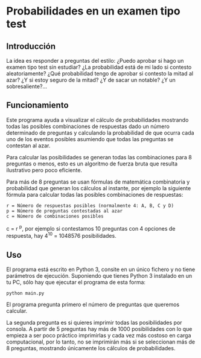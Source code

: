 # Probabilidades en un examen tipo test

## Introducción

La idea es responder a preguntas del estilo: ¿Puedo aprobar si hago un examen tipo test sin estudiar? ¿La probabilidad está de mi lado si contesto aleatoriamente? ¿Qué probabilidad tengo de aprobar si contesto la mitad al azar? ¿Y si estoy seguro de la mitad? ¿Y de sacar un notable? ¿Y un sobresaliente?...

## Funcionamiento

Este programa ayuda a visualizar el cálculo de probabilidades mostrando todas las posibles combinaciones de respuestas dado un número determinado de preguntas y calculando la probabilidad de que ocurra cada uno de los eventos posibles asumiendo que todas las preguntas se contestan al azar.

Para calcular las posibilidades se generan todas las combinaciones para 8 preguntas o menos, esto es un algoritmo de fuerza bruta   que resulta ilustrativo pero poco eficiente.

Para más de 8 preguntas se usan fórmulas de matemática combinatoria y probabilidad que generan los cálculos al instante, por ejemplo la siguiente fórmula para calcular todas las posibles combinaciones de respuestas:
```
r = Número de respuestas posibles (normalmente 4: A, B, C y D)
p = Número de preguntas contestadas al azar
c = Número de combinaciones posibles
```
c = r <sup>p</sup>, por ejemplo si contestamos 10 preguntas con 4 opciones de respuesta, hay 4<sup>10</sup> = 1048576 posibilidades.

## Uso

El programa está escrito en Python 3, consite en un único fichero y no tiene parámetros de ejecución. Suponiendo que tienes Python 3 instalado en un tu PC, sólo hay que ejecutar el programa de esta forma:
```
python main.py
```
El programa pregunta primero el número de preguntas que queremos calcular.

La segunda pregunta es si quieres imprimir todas las posibilidades por consola. A partir de 5 preguntas hay más de 1000 posibilidades con lo que empieza a ser poco práctico imprimirlas y cada vez más costoso en carga computacional, por lo tanto, no se imprimirán más si se seleccionan más de 8 preguntas, mostrando únicamente los cálculos de probabilidades.
